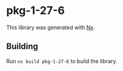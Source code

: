 # pkg-1-27-6

This library was generated with [Nx](https://nx.dev).

## Building

Run `nx build pkg-1-27-6` to build the library.
